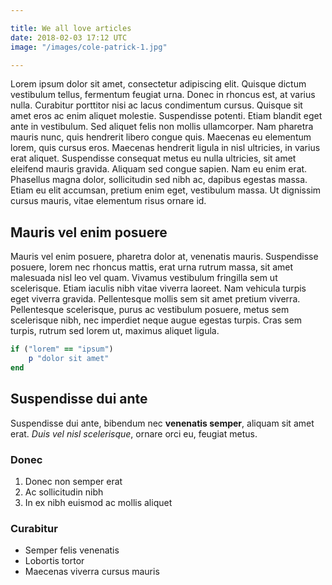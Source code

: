 ```yaml
---

title: We all love articles
date: 2018-02-03 17:12 UTC
image: "/images/cole-patrick-1.jpg"

---
```

Lorem ipsum dolor sit amet, consectetur adipiscing elit. Quisque dictum vestibulum tellus, fermentum feugiat urna. Donec in rhoncus est, at varius nulla. Curabitur porttitor nisi ac lacus condimentum cursus. Quisque sit amet eros ac enim aliquet molestie. Suspendisse potenti. Etiam blandit eget ante in vestibulum. Sed aliquet felis non mollis ullamcorper. Nam pharetra mauris nunc, quis hendrerit libero congue quis. Maecenas eu elementum lorem, quis cursus eros. Maecenas hendrerit ligula in nisl ultricies, in varius erat aliquet. Suspendisse consequat metus eu nulla ultricies, sit amet eleifend mauris gravida. Aliquam sed congue sapien. Nam eu enim erat. Phasellus magna dolor, sollicitudin sed nibh ac, dapibus egestas massa. Etiam eu elit accumsan, pretium enim eget, vestibulum massa. Ut dignissim cursus mauris, vitae elementum risus ornare id.

## Mauris vel enim posuere
Mauris vel enim posuere, pharetra dolor at, venenatis mauris. Suspendisse posuere, lorem nec rhoncus mattis, erat urna rutrum massa, sit amet malesuada nisl leo vel quam. Vivamus vestibulum fringilla sem ut scelerisque. Etiam iaculis nibh vitae viverra laoreet. Nam vehicula turpis eget viverra gravida. Pellentesque mollis sem sit amet pretium viverra. Pellentesque scelerisque, purus ac vestibulum posuere, metus sem scelerisque nibh, nec imperdiet neque augue egestas turpis. Cras sem turpis, rutrum sed lorem ut, maximus aliquet ligula.

```ruby
if ("lorem" == "ipsum")
    p "dolor sit amet"
end
```
## Suspendisse dui ante
Suspendisse dui ante, bibendum nec **venenatis semper**, aliquam sit amet erat. *Duis vel nisl scelerisque*, ornare orci eu, feugiat metus.

### Donec
1. Donec non semper erat
2. Ac sollicitudin nibh
3. In ex nibh euismod ac mollis aliquet

### Curabitur
- Semper felis venenatis
- Lobortis tortor
- Maecenas viverra cursus mauris
